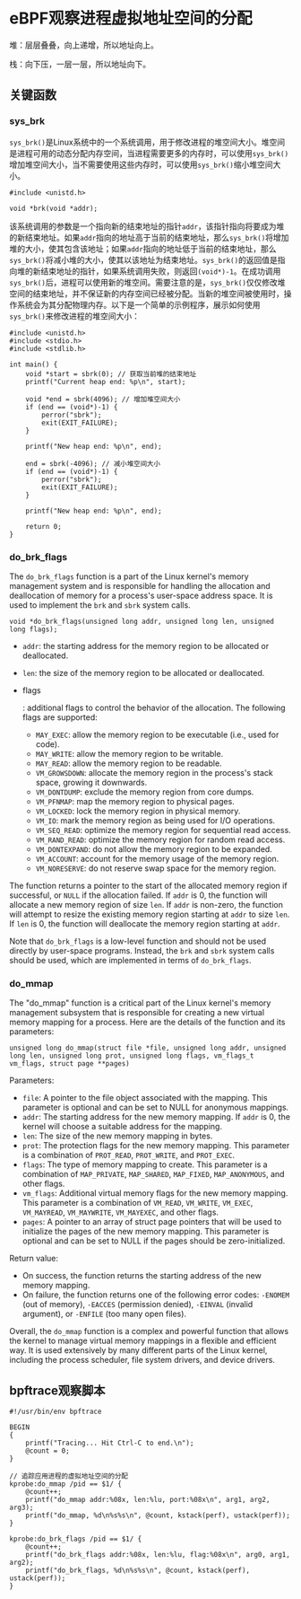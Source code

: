 # eBPF观察进程虚拟地址空间的分配

堆：层层叠叠，向上递增，所以地址向上。

栈：向下压，一层一层，所以地址向下。

## 关键函数

### sys_brk

`sys_brk()`是Linux系统中的一个系统调用，用于修改进程的堆空间大小。堆空间是进程可用的动态分配内存空间，当进程需要更多的内存时，可以使用`sys_brk()`增加堆空间大小，当不需要使用这些内存时，可以使用`sys_brk()`缩小堆空间大小。

```
#include <unistd.h>

void *brk(void *addr);
```

该系统调用的参数是一个指向新的结束地址的指针`addr`，该指针指向将要成为堆的新结束地址。如果`addr`指向的地址高于当前的结束地址，那么`sys_brk()`将增加堆的大小，使其包含该地址；如果`addr`指向的地址低于当前的结束地址，那么`sys_brk()`将减小堆的大小，使其以该地址为结束地址。`sys_brk()`的返回值是指向堆的新结束地址的指针，如果系统调用失败，则返回`(void*)-1`。在成功调用`sys_brk()`后，进程可以使用新的堆空间。需要注意的是，`sys_brk()`仅仅修改堆空间的结束地址，并不保证新的内存空间已经被分配。当新的堆空间被使用时，操作系统会为其分配物理内存。以下是一个简单的示例程序，展示如何使用`sys_brk()`来修改进程的堆空间大小：

```
#include <unistd.h>
#include <stdio.h>
#include <stdlib.h>

int main() {
    void *start = sbrk(0); // 获取当前堆的结束地址
    printf("Current heap end: %p\n", start);
    
    void *end = sbrk(4096); // 增加堆空间大小
    if (end == (void*)-1) {
        perror("sbrk");
        exit(EXIT_FAILURE);
    }
    
    printf("New heap end: %p\n", end);
    
    end = sbrk(-4096); // 减小堆空间大小
    if (end == (void*)-1) {
        perror("sbrk");
        exit(EXIT_FAILURE);
    }
    
    printf("New heap end: %p\n", end);
    
    return 0;
}
```

### do_brk_flags

The `do_brk_flags` function is a part of the Linux kernel's memory management system and is responsible for handling the allocation and deallocation of memory for a process's user-space address space. It is used to implement the `brk` and `sbrk` system calls.

```
void *do_brk_flags(unsigned long addr, unsigned long len, unsigned long flags);
```

- `addr`: the starting address for the memory region to be allocated or deallocated.

- `len`: the size of the memory region to be allocated or deallocated.

- flags

  : additional flags to control the behavior of the allocation. The following flags are supported:

  - `MAY_EXEC`: allow the memory region to be executable (i.e., used for code).
  - `MAY_WRITE`: allow the memory region to be writable.
  - `MAY_READ`: allow the memory region to be readable.
  - `VM_GROWSDOWN`: allocate the memory region in the process's stack space, growing it downwards.
  - `VM_DONTDUMP`: exclude the memory region from core dumps.
  - `VM_PFNMAP`: map the memory region to physical pages.
  - `VM_LOCKED`: lock the memory region in physical memory.
  - `VM_IO`: mark the memory region as being used for I/O operations.
  - `VM_SEQ_READ`: optimize the memory region for sequential read access.
  - `VM_RAND_READ`: optimize the memory region for random read access.
  - `VM_DONTEXPAND`: do not allow the memory region to be expanded.
  - `VM_ACCOUNT`: account for the memory usage of the memory region.
  - `VM_NORESERVE`: do not reserve swap space for the memory region.

The function returns a pointer to the start of the allocated memory region if successful, or `NULL` if the allocation failed. If `addr` is 0, the function will allocate a new memory region of size `len`. If `addr` is non-zero, the function will attempt to resize the existing memory region starting at `addr` to size `len`. If `len` is 0, the function will deallocate the memory region starting at `addr`.

Note that `do_brk_flags` is a low-level function and should not be used directly by user-space programs. Instead, the `brk` and `sbrk` system calls should be used, which are implemented in terms of `do_brk_flags`.

### do_mmap

The "do_mmap" function is a critical part of the Linux kernel's memory management subsystem that is responsible for creating a new virtual memory mapping for a process. Here are the details of the function and its parameters:

```
unsigned long do_mmap(struct file *file, unsigned long addr, unsigned long len, unsigned long prot, unsigned long flags, vm_flags_t vm_flags, struct page **pages)
```

Parameters:

- `file`: A pointer to the file object associated with the mapping. This parameter is optional and can be set to NULL for anonymous mappings.
- `addr`: The starting address for the new memory mapping. If `addr` is 0, the kernel will choose a suitable address for the mapping.
- `len`: The size of the new memory mapping in bytes.
- `prot`: The protection flags for the new memory mapping. This parameter is a combination of `PROT_READ`, `PROT_WRITE`, and `PROT_EXEC`.
- `flags`: The type of memory mapping to create. This parameter is a combination of `MAP_PRIVATE`, `MAP_SHARED`, `MAP_FIXED`, `MAP_ANONYMOUS`, and other flags.
- `vm_flags`: Additional virtual memory flags for the new memory mapping. This parameter is a combination of `VM_READ`, `VM_WRITE`, `VM_EXEC`, `VM_MAYREAD`, `VM_MAYWRITE`, `VM_MAYEXEC`, and other flags.
- `pages`: A pointer to an array of struct page pointers that will be used to initialize the pages of the new memory mapping. This parameter is optional and can be set to NULL if the pages should be zero-initialized.

Return value:

- On success, the function returns the starting address of the new memory mapping.
- On failure, the function returns one of the following error codes: `-ENOMEM` (out of memory), `-EACCES` (permission denied), `-EINVAL` (invalid argument), or `-ENFILE` (too many open files).

Overall, the `do_mmap` function is a complex and powerful function that allows the kernel to manage virtual memory mappings in a flexible and efficient way. It is used extensively by many different parts of the Linux kernel, including the process scheduler, file system drivers, and device drivers.

## bpftrace观察脚本

```
#!/usr/bin/env bpftrace

BEGIN
{
	printf("Tracing... Hit Ctrl-C to end.\n");
    @count = 0;
}

// 追踪应用进程的虚拟地址空间的分配
kprobe:do_mmap /pid == $1/ {
    @count++;
    printf("do_mmap addr:%08x, len:%lu, port:%08x\n", arg1, arg2, arg3);
    printf("do_mmap, %d\n%s%s\n", @count, kstack(perf), ustack(perf));
}

kprobe:do_brk_flags /pid == $1/ {
    @count++;
    printf("do_brk_flags addr:%08x, len:%lu, flag:%08x\n", arg0, arg1, arg2);
    printf("do_brk_flags, %d\n%s%s\n", @count, kstack(perf), ustack(perf));
}
```

